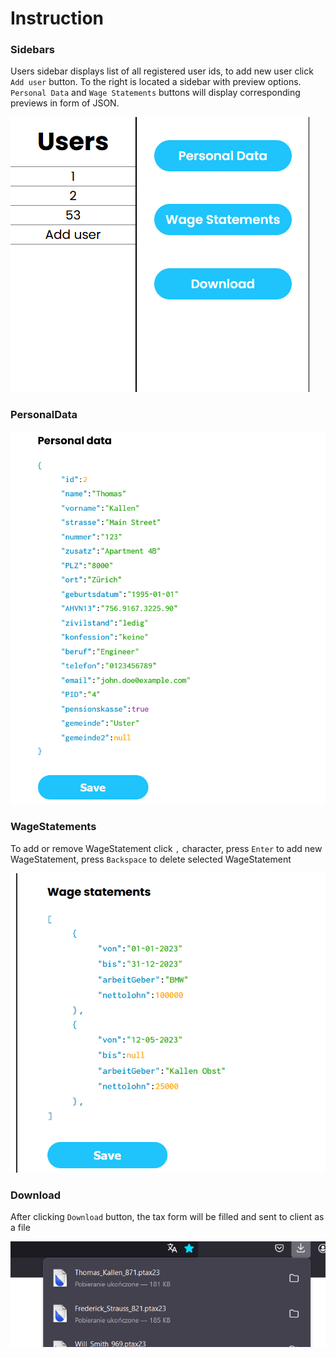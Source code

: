 # Instruction

### Sidebars

Users sidebar displays list of all registered user ids, to add new user click `Add user` button. 
To the right is located a sidebar with preview options. 
`Personal Data` and `Wage Statements` buttons will display corresponding previews in
form of JSON.

![navigation](images/navigation.png)


### PersonalData

![personal data](images/personal_data.png)

### WageStatements
To add or remove WageStatement click `,` character, press `Enter` to add new WageStatement, press `Backspace` to delete selected WageStatement

![wage statements](images/wage_statement.png)

### Download

After clicking `Download` button, the tax form will be filled and sent to client as a file

![downloads](images/download.png)
